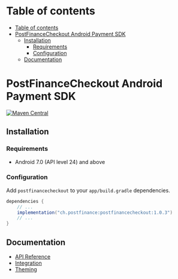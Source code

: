 # Table of contents

- [Table of contents](#table-of-contents)
- [PostFinanceCheckout Android Payment SDK](#PostFinanceCheckout-android-payment-sdk)
  - [Installation](#installation)
    - [Requirements](#requirements)
    - [Configuration](#configuration)
  - [Documentation](#documentation)

# PostFinanceCheckout Android Payment SDK

[![Maven Central](https://img.shields.io/maven-central/v/com.PostFinanceCheckout/PostFinanceCheckout-payment-sdk)](https://central.sonatype.com/artifact/com.PostFinanceCheckout/PostFinanceCheckout-payment-sdk/1.0.0)

## Installation

### Requirements

- Android 7.0 (API level 24) and above

### Configuration

Add `postfinancecheckout` to your `app/build.gradle` dependencies.

```groovy
dependencies {
    // ...
    implementation("ch.postfinance:postfinancecheckout:1.0.3")
    // ...
}
```

## Documentation

- [API Reference](./docs/api-reference.md)
- [Integration](./docs/integration.md)
- [Theming](./docs/theming.md)
